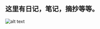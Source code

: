 ## 这里有日记，笔记，摘抄等等。





![alt text](http://attach.bbs.miui.com/forum/201503/02/203952bouy2ttsss72syhy.jpg)